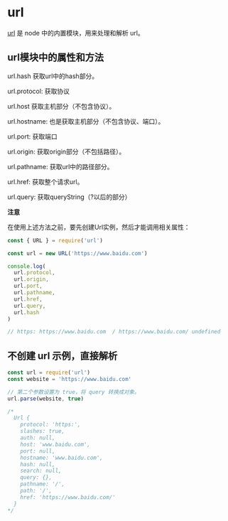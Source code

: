 # url

[url](http://nodejs.cn/api/url.html#url_url) 是 node 中的内置模块，用来处理和解析 url。

## url模块中的属性和方法

url.hash 获取url中的hash部分。

url.protocol: 获取协议

url.host 获取主机部分（不包含协议）。

url.hostname: 也是获取主机部分（不包含协议、端口）。

url.port: 获取端口

url.origin: 获取origin部分（不包括路径）。

url.pathname: 获取url中的路径部分。

url.href: 获取整个请求url。

url.query: 获取queryString（?以后的部分）

**注意**

在使用上述方法之前，要先创建Url实例，然后才能调用相关属性：

``` js
const { URL } = require('url')

const url = new URL('https://www.baidu.com')

console.log(
  url.protocol,
  url.origin,
  url.port,
  url.pathname,
  url.href,
  url.query,
  url.hash
)

// https: https://www.baidu.com  / https://www.baidu.com/ undefined
```

## 不创建 url 示例，直接解析

``` js
const url = require('url')
const website = 'https://www.baidu.com'

// 第二个参数设置为 true，将 query 转换成对象。
url.parse(website, true)

/*
  Url {
    protocol: 'https:',
    slashes: true,
    auth: null,
    host: 'www.baidu.com',
    port: null,
    hostname: 'www.baidu.com',
    hash: null,
    search: null,
    query: {},
    pathname: '/',
    path: '/',
    href: 'https://www.baidu.com/' 
  }
*/
```

